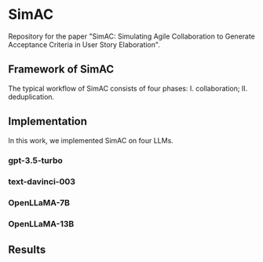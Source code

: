 # SimAC
Repository for the paper "SimAC: Simulating Agile Collaboration to Generate Acceptance Criteria in User Story Elaboration".
## Framework of SimAC
The typical workflow of SimAC consists of four phases: I. collaboration; II. deduplication.
## Implementation
In this work, we implemented SimAC on four LLMs.
### gpt-3.5-turbo
### text-davinci-003
### OpenLLaMA-7B
### OpenLLaMA-13B
## Results
